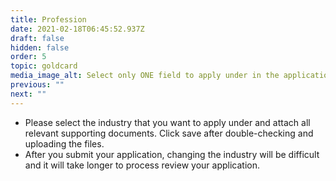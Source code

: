 ```yaml
---
title: Profession
date: 2021-02-18T06:45:52.937Z
draft: false
hidden: false
order: 5
topic: goldcard
media_image_alt: Select only ONE field to apply under in the application
previous: ""
next: ""
---
```

* Please select the industry that you want to apply under and attach all relevant supporting documents. Click save after double-checking and uploading the files.
* After you submit your application, changing the industry will be difficult and it will take longer to process review your application.